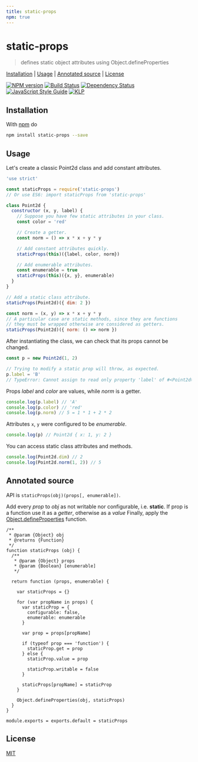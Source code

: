 ```yaml
---
title: static-props
npm: true
---
```

# static-props

> defines static object attributes using Object.defineProperties

[Installation](#installation) |
[Usage](#usage) |
[Annotated source](#annotated-source) |
[License](#license)

[![NPM version](https://badge.fury.io/js/static-props.svg)](http://badge.fury.io/js/static-props)
[![Build Status](https://travis-ci.org/fibo/static-props.svg?branch=master)](https://travis-ci.org/fibo/static-props?branch=master)
[![Dependency Status](https://gemnasium.com/fibo/static-props.svg)](https://gemnasium.com/fibo/static-props)
[![JavaScript Style Guide](https://img.shields.io/badge/code_style-standard-brightgreen.svg)](https://standardjs.com)
[![KLP](https://img.shields.io/badge/kiss-literate-orange.svg)](http://g14n.info/kiss-literate-programming)

## Installation

With [npm](https://npmjs.org/) do

```bash
npm install static-props --save
```

## Usage

Let's create a classic Point2d class and add constant attributes.

```javascript
'use strict'

const staticProps = require('static-props')
// Or use ES6: import staticProps from 'static-props'

class Point2d {
  constructor (x, y, label) {
    // Suppose you have few static attributes in your class.
    const color = 'red'

    // Create a getter.
    const norm = () => x * x + y * y

    // Add constant attributes quickly.
    staticProps(this)({label, color, norm})

    // Add enumerable attributes.
    const enumerable = true
    staticProps(this)({x, y}, enumerable)
  }
}

// Add a static class attribute.
staticProps(Point2d)({ dim: 2 })

const norm = (x, y) => x * x + y * y
// A particular case are static methods, since they are functions
// they must be wrapped otherwise are considered as getters.
staticProps(Point2d)({ norm: () => norm })
```

After instantiating the class, we can check that its props cannot be changed.

```javascript
const p = new Point2d(1, 2)

// Trying to modify a static prop will throw, as expected.
p.label = 'B'
// TypeError: Cannot assign to read only property 'label' of #<Point2d>
```

Props *label* and *color* are values, while *norm* is a getter.

```javascript
console.log(p.label) // 'A'
console.log(p.color) // 'red'
console.log(p.norm) // 5 = 1 * 1 + 2 * 2
```

Attributes `x`, `y` were configured to be *enumerable*.

```javascript
console.log(p) // Point2d { x: 1, y: 2 }
```

You can access static class attributes and methods.

```javascript
console.log(Point2d.dim) // 2
console.log(Point2d.norm(1, 2)) // 5
```

## Annotated source

API is `staticProps(obj)(props[, enumerable])`.

Add every *prop* to *obj* as not writable nor configurable, i.e. **static**.
If prop is a function use it as a *getter*, otherwise as a *value*
Finally, apply the [Object.defineProperties](https://developer.mozilla.org/it/docs/Web/JavaScript/Reference/Global_Objects/Object/defineProperties) function.

	/**
	 * @param {Object} obj
	 * @returns {Function}
	 */
	function staticProps (obj) {
	  /**
	   * @param {Object} props
	   * @param {Boolean} [enumerable]
	   */

	  return function (props, enumerable) {

	    var staticProps = {}

	    for (var propName in props) {
	      var staticProp = {
	        configurable: false,
	        enumerable: enumerable
	      }

	      var prop = props[propName]

	      if (typeof prop === 'function') {
	        staticProp.get = prop
	      } else {
	        staticProp.value = prop

	        staticProp.writable = false
	      }

	      staticProps[propName] = staticProp
	    }

	    Object.defineProperties(obj, staticProps)
	  }
	}

	module.exports = exports.default = staticProps

## License

[MIT](http://g14n.info/mit-license)
